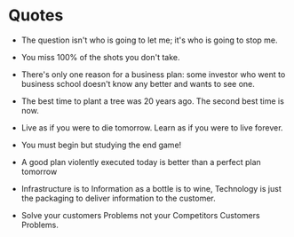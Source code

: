 # Quotes

- The question isn't who is going to let me; it's who is going to stop me.

- You miss 100% of the shots you don't take.

- There's only one reason for a business plan: some investor who went to business school doesn't know any better and wants to see one.

- The best time to plant a tree was 20 years ago. The second best time is now.

- Live as if you were to die tomorrow. Learn as if you were to live forever.

- You must begin but studying the end game!

- A good plan violently executed today is better than a perfect plan tomorrow

- Infrastructure is to Information as a bottle is to wine, Technology is just the packaging to deliver information to the customer.

- Solve your customers Problems not your Competitors Customers Problems.
